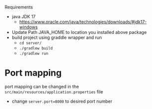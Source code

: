 Requirements

- java JDK 17
    - https://www.oracle.com/java/technologies/downloads/#jdk17-windows
- Update Path JAVA_HOME to location you installed above package
- build project using graddle wrapper and run
    - `cd server/`
    - `./gradlew build`
    - `./gradlew run`

# Port mapping

port mapping can be changed in the ``src/main/resources/application.properties`` file

- change ``server.port=8000`` to desired port number